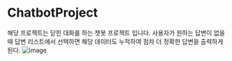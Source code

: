 # ChatbotProject
해당 프로젝트는 닫힌 대화를 하는 챗봇 프로젝트 입니다. 사용자가 원하는 답변이 없을때 답변 리스트에서 선택하면 해당 데이터도 누적하여 점차 더 정확한 답변을 출력하게된다.
![image](https://user-images.githubusercontent.com/85034286/148794182-2e359ec5-8c55-4b5a-946b-dcf14ee25c63.png)
